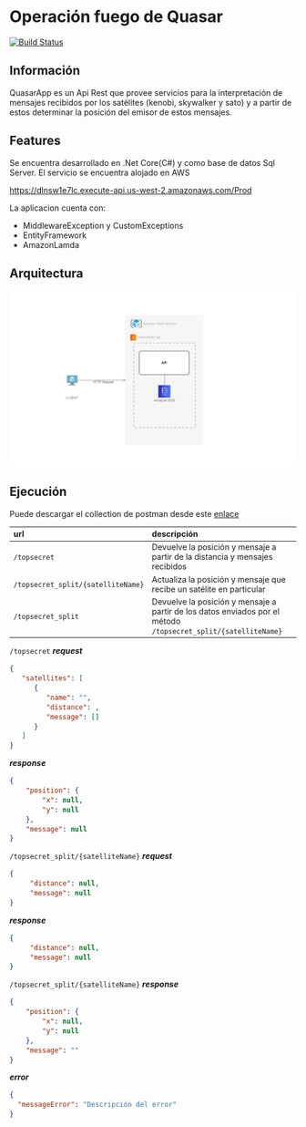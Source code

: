 # Operación fuego de Quasar
[![Build Status](https://travis-ci.org/joemccann/dillinger.svg?branch=master)](https://travis-ci.org/joemccann/dillinger)

## Información

QuasarApp es un Api Rest que provee servicios para la interpretación de mensajes recibidos por los satélites (kenobi, skywalker y sato) y a partir de estos determinar la posición del emisor de estos mensajes.

## Features

Se encuentra desarrollado en .Net Core(C#) y como base de datos Sql Server. El servicio se encuentra alojado en AWS

https://dlnsw1e7lc.execute-api.us-west-2.amazonaws.com/Prod

La aplicacion cuenta con: 

- MiddlewareException y CustomExceptions
- EntityFramework 
- AmazonLamda

## Arquitectura
![ScreenShot](https://raw.githubusercontent.com/Matu95/OperationQuasarFireApp/main/Files/diagrama.png?token=AGK6OYYBHOMMYAVUY4H62SDALC4LU)

## Ejecución

Puede descargar el collection de postman desde este [ enlace](https://www.getpostman.com/collections/05efd7c963977732a7c3)

| url      | descripción                       |
|:--------------|:----------------------------------|
| `/topsecret`      | Devuelve la posición y mensaje a partir de la distancia y mensajes recibidos
| `/topsecret_split/{satelliteName}`    | Actualiza la posición y mensaje que recibe un satélite en particular
| `/topsecret_split` | Devuelve la posición y mensaje a partir de los datos enviados por el método `/topsecret_split/{satelliteName}`  |

`/topsecret`
***request***
```json
{
   "satellites": [
      {
         "name": "",
         "distance": ,
         "message": []
      }
   ]
}
```
***response***
```json
{
    "position": {
        "x": null,
        "y": null
    },
    "message": null
}
```
`/topsecret_split/{satelliteName}` 
***request***
```json
{
     "distance": null,
     "message": null
}
```
***response***
```json
{
     "distance": null,
     "message": null
}
```
`/topsecret_split/{satelliteName}`
***response***
```json
{
    "position": {
        "x": null,
        "y": null
    },
    "message": ""
}
```

***error***
```json
{
  "messageError": "Descripción del error"
}
```

